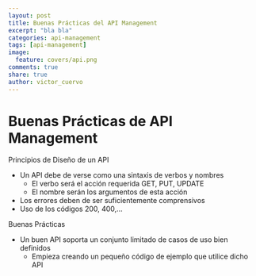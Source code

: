 ```yaml
---
layout: post
title: Buenas Prácticas del API Management
excerpt: "bla bla"
categories: api-management
tags: [api-management]
image:
  feature: covers/api.png
comments: true
share: true
author: victor_cuervo
---
```


# Buenas Prácticas de API Management

Principios de Diseño de un API
* Un API debe de verse como una sintaxis de verbos y nombres
    * El verbo será el acción requerida GET, PUT, UPDATE
    * El nombre serán los argumentos de esta acción
* Los errores deben de ser suficientemente comprensivos
* Uso de los códigos 200, 400,…


Buenas Prácticas
* Un buen API soporta un conjunto limitado de casos de uso bien definidos
    * Empieza creando un pequeño código de ejemplo que utilice dicho API

